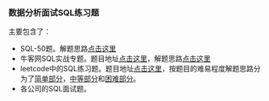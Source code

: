 ### 数据分析面试SQL练习题

主要包含了：
- SQL-50题。解题思路[点击这里](http://huanyouchen.github.io/2019/11/07/sql-exercises-50/)
- 牛客网SQL实战专题。题目地址[点击这里](https://www.nowcoder.com/ta/sql)，解题思路[点击这里](https://huanyouchen.github.io/2019/09/09/SQL-specific-exercise-records-on-nowcoder/)
- leetcode中的SQL练习题。题目地址[点击这里](https://leetcode.com/problemset/database/)，按题目的难易程度解题思路分为了[简单部分](http://huanyouchen.github.io/2019/09/11/SQL-exercises-in-LeetCode-easy-part/)，[中等部分](http://huanyouchen.github.io/2019/10/26/SQL-exercises-LeetCode-medium-part/)和[困难部分](http://huanyouchen.github.io/2019/11/03/SQL-exercises-LeetCode-hard-part/)。
- 各公司的SQL面试题。
